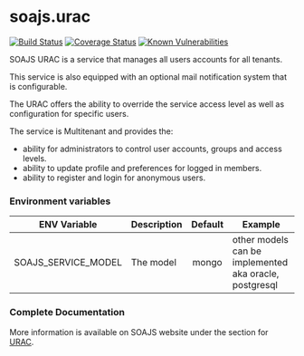 # soajs.urac
[![Build Status](https://travis-ci.org/soajs/soajs.urac.svg?branch=master)](https://travis-ci.org/soajs/soajs.urac)
[![Coverage Status](https://coveralls.io/repos/soajs/soajs.urac/badge.png)](https://coveralls.io/r/soajs/soajs.urac)
[![Known Vulnerabilities](https://snyk.io/test/github/soajs/soajs.urac/badge.svg)](https://snyk.io/test/github/soajs/soajs.urac)

SOAJS URAC is a service that manages all users accounts for all tenants.

This service is also equipped with an optional mail notification system that is configurable.

The URAC offers the ability to override the service access level as well as configuration for specific users.

The service is Multitenant and provides the:

* ability for administrators to control user accounts, groups and access levels.
* ability to update profile and preferences for logged in members.
* ability to register and login for anonymous users.


### Environment variables

ENV Variable | Description | Default | Example
--- | ----- | :---: | ---
SOAJS_SERVICE_MODEL | The model | mongo | other models can be implemented aka oracle, postgresql


### Complete Documentation
More information is available on SOAJS website under the section for [URAC](https://soajsorg.atlassian.net/wiki/spaces/URAC).